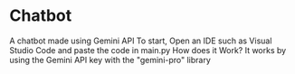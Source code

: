 # Chatbot
A chatbot made using Gemini API
To start, Open an IDE such as Visual Studio Code and paste the code in main.py
How does it Work?
It works by using the Gemini API key with the "gemini-pro" library
